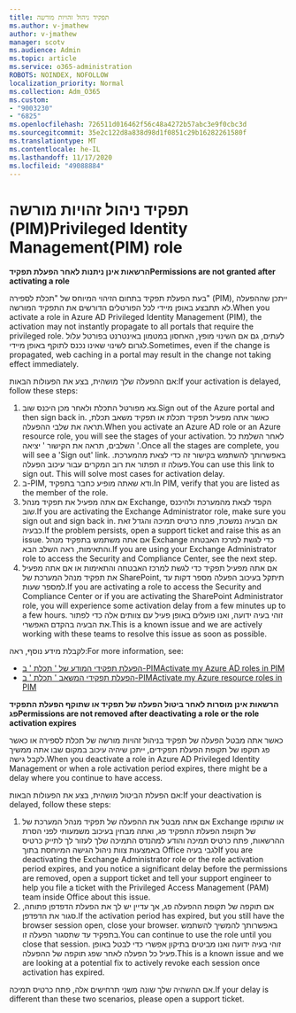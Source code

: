 ```yaml
---
title: תפקיד ניהול זהויות מורשה
ms.author: v-jmathew
author: v-jmathew
manager: scotv
ms.audience: Admin
ms.topic: article
ms.service: o365-administration
ROBOTS: NOINDEX, NOFOLLOW
localization_priority: Normal
ms.collection: Adm_O365
ms.custom:
- "9003230"
- "6825"
ms.openlocfilehash: 726511d016462f56c48a4272b57abc3e9f0cbc3d
ms.sourcegitcommit: 35e2c122d8a838d98d1f0851c29b16282261580f
ms.translationtype: MT
ms.contentlocale: he-IL
ms.lasthandoff: 11/17/2020
ms.locfileid: "49088884"
---
```

# <a name="privileged-identity-managementpim-role"></a><span data-ttu-id="62f97-102">תפקיד ניהול זהויות מורשה (PIM)</span><span class="sxs-lookup"><span data-stu-id="62f97-102">Privileged Identity Management(PIM) role</span></span>

<span data-ttu-id="62f97-103">**הרשאות אינן ניתנות לאחר הפעלת תפקיד**</span><span class="sxs-lookup"><span data-stu-id="62f97-103">**Permissions are not granted after activating a role**</span></span>

<span data-ttu-id="62f97-104">בעת הפעלת תפקיד בתחום הזיהוי המיוחס של "תכלת לספירה" (PIM), ייתכן שההפעלה לא תתבצע באופן מיידי לכל הפורטלים הדורשים את התפקיד המורשה.</span><span class="sxs-lookup"><span data-stu-id="62f97-104">When you activate a role in Azure AD Privileged Identity Management (PIM), the activation may not instantly propagate to all portals that require the privileged role.</span></span> <span data-ttu-id="62f97-105">לעתים, גם אם השינוי מופץ, האחסון במטמון באינטרנט בפורטל עלול לגרום לשינוי שאינו נכנס לתוקף באופן מיידי.</span><span class="sxs-lookup"><span data-stu-id="62f97-105">Sometimes, even if the change is propagated, web caching in a portal may result in the change not taking effect immediately.</span></span>

<span data-ttu-id="62f97-106">אם ההפעלה שלך מושהית, בצע את הפעולות הבאות:</span><span class="sxs-lookup"><span data-stu-id="62f97-106">If your activation is delayed, follow these steps:</span></span>

1. <span data-ttu-id="62f97-107">צא מפורטל התכלת ולאחר מכן היכנס שוב.</span><span class="sxs-lookup"><span data-stu-id="62f97-107">Sign out of the Azure portal and then sign back in.</span></span> <span data-ttu-id="62f97-108">כאשר אתה מפעיל תפקיד תכלת או תפקיד משאב תכלת, תראה את שלבי ההפעלה.</span><span class="sxs-lookup"><span data-stu-id="62f97-108">When you activate an Azure AD role or an Azure resource role, you will see the stages of your activation.</span></span> <span data-ttu-id="62f97-109">לאחר השלמת כל השלבים, תראה את הקישור ' יציאה '.</span><span class="sxs-lookup"><span data-stu-id="62f97-109">Once all the stages are complete, you will see a 'Sign out' link.</span></span> <span data-ttu-id="62f97-110">באפשרותך להשתמש בקישור זה כדי לצאת מהמערכת. פעולה זו תפתור את רוב המקרים עבור עיכוב הפעלה.</span><span class="sxs-lookup"><span data-stu-id="62f97-110">You can use this link to sign out. This will solve most cases for activation delay.</span></span>
2. <span data-ttu-id="62f97-111">ב-PIM, ודא שאתה מופיע כחבר בתפקיד.</span><span class="sxs-lookup"><span data-stu-id="62f97-111">In PIM, verify that you are listed as the member of the role.</span></span>
3. <span data-ttu-id="62f97-112">אם אתה מפעיל את תפקיד מנהל Exchange, הקפד לצאת מהמערכת ולהיכנס שוב.</span><span class="sxs-lookup"><span data-stu-id="62f97-112">If you are activating the Exchange Administrator role, make sure you sign out and sign back in.</span></span> <span data-ttu-id="62f97-113">אם הבעיה נמשכת, פתח כרטיס תמיכה והגדל זאת כבעיה.</span><span class="sxs-lookup"><span data-stu-id="62f97-113">If the problem persists, open a support ticket and raise this as an issue.</span></span> <span data-ttu-id="62f97-114">אם אתה משתמש בתפקיד מנהל Exchange כדי לגשת למרכז האבטחה והתאימות, ראה השלב הבא.</span><span class="sxs-lookup"><span data-stu-id="62f97-114">If you are using your Exchange Administrator role to access the Security and Compliance Center, see the next step.</span></span>
4. <span data-ttu-id="62f97-115">אם אתה מפעיל תפקיד כדי לגשת למרכז האבטחה והתאימות או אם אתה מפעיל את תפקיד מנהל המערכת של SharePoint, תיתקל בעיכוב הפעלה מספר דקות עד למספר שעות.</span><span class="sxs-lookup"><span data-stu-id="62f97-115">If you are activating a role to access the Security and Compliance Center or if you are activating the SharePoint Administrator role, you will experience some activation delay from a few minutes up to a few hours.</span></span> <span data-ttu-id="62f97-116">זוהי בעיה ידועה, ואנו פועלים באופן פעיל עם צוותים אלה כדי לפתור את הבעיה בהקדם האפשרי.</span><span class="sxs-lookup"><span data-stu-id="62f97-116">This is a known issue and we are actively working with these teams to resolve this issue as soon as possible.</span></span>

<span data-ttu-id="62f97-117">לקבלת מידע נוסף, ראה:</span><span class="sxs-lookup"><span data-stu-id="62f97-117">For more information, see:</span></span>

- [<span data-ttu-id="62f97-118">הפעלת תפקידי המודע של ' תכלת ' ב-PIM</span><span class="sxs-lookup"><span data-stu-id="62f97-118">Activate my Azure AD roles in PIM</span></span>](https://docs.microsoft.com/azure/active-directory/privileged-identity-management/pim-how-to-activate-role?WT.mc_id=Portal-Microsoft_Azure_Support "https://docs.microsoft.com/azure/active-directory/privileged-identity-management/pim-how-to-activate-role?wt.mc_id=portal-microsoft_azure_support")
- [<span data-ttu-id="62f97-119">הפעלת תפקידי המשאב ' תכלת ' ב-PIM</span><span class="sxs-lookup"><span data-stu-id="62f97-119">Activate my Azure resource roles in PIM</span></span>](https://docs.microsoft.com/azure/active-directory/privileged-identity-management/pim-resource-roles-activate-your-roles?WT.mc_id=Portal-Microsoft_Azure_Support "https://docs.microsoft.com/azure/active-directory/privileged-identity-management/pim-resource-roles-activate-your-roles?wt.mc_id=portal-microsoft_azure_support")

<span data-ttu-id="62f97-120">**הרשאות אינן מוסרות לאחר ביטול הפעלה של תפקיד או שתוקף הפעלת התפקיד פג**</span><span class="sxs-lookup"><span data-stu-id="62f97-120">**Permissions are not removed after deactivating a role or the role activation expires**</span></span>

<span data-ttu-id="62f97-121">כאשר אתה מבטל הפעלה של תפקיד בניהול זהויות מורשה של תכלת לספירה או כאשר פג תוקפו של תקופת הפעלת תפקידים, ייתכן שיהיה עיכוב במקום שבו אתה ממשיך לקבל גישה.</span><span class="sxs-lookup"><span data-stu-id="62f97-121">When you deactivate a role in Azure AD Privileged Identity Management or when a role activation period expires, there might be a delay where you continue to have access.</span></span>

<span data-ttu-id="62f97-122">אם הפעלת הביטול מושהית, בצע את הפעולות הבאות:</span><span class="sxs-lookup"><span data-stu-id="62f97-122">If your deactivation is delayed, follow these steps:</span></span>

1. <span data-ttu-id="62f97-123">אם אתה מבטל את ההפעלה של תפקיד מנהל המערכת של Exchange או שתוקפו של תקופת הפעלת התפקיד פג, ואתה מבחין בעיכוב משמעותי לפני הסרת ההרשאות, פתח כרטיס תמיכה והודע למהנדס התמיכה שלך לעזור לך לתייק כרטיס באמצעות צוות ניהול הגישה המיוחסת בתוך Office לגבי בעיה</span><span class="sxs-lookup"><span data-stu-id="62f97-123">If you are deactivating the Exchange Administrator role or the role activation period expires, and you notice a significant delay before the permissions are removed, open a support ticket and tell your support engineer to help you file a ticket with the Privileged Access Management (PAM) team inside Office about this issue.</span></span>
2. <span data-ttu-id="62f97-124">אם תוקפה של תקופת ההפעלה פג, אך עדיין יש לך את הפעלת הדפדפן פתוחה, סגור את הדפדפן.</span><span class="sxs-lookup"><span data-stu-id="62f97-124">If the activation period has expired, but you still have the browser session open, close your browser.</span></span> <span data-ttu-id="62f97-125">באפשרותך להמשיך להשתמש בתפקיד עד שתסגור הפעלה זו.</span><span class="sxs-lookup"><span data-stu-id="62f97-125">You can continue to use the role until you close that session.</span></span> <span data-ttu-id="62f97-126">זוהי בעיה ידועה ואנו מביטים בתיקון אפשרי כדי לבטל באופן פעיל כל הפעלה לאחר שפג תוקפה של ההפעלה.</span><span class="sxs-lookup"><span data-stu-id="62f97-126">This is a known issue and we are looking at a potential fix to actively revoke each session once activation has expired.</span></span>

<span data-ttu-id="62f97-127">אם ההשהיה שלך שונה משני תרחישים אלה, פתח כרטיס תמיכה.</span><span class="sxs-lookup"><span data-stu-id="62f97-127">If your delay is different than these two scenarios, please open a support ticket.</span></span>
